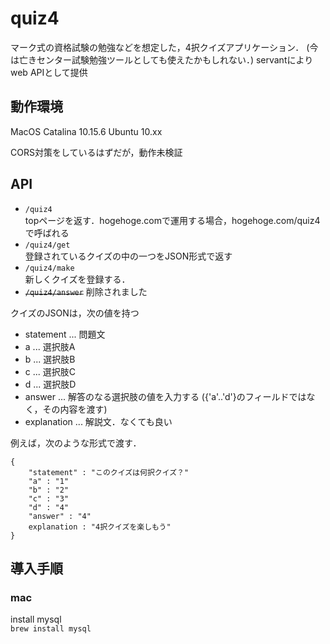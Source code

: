 # quiz4
マーク式の資格試験の勉強などを想定した，4択クイズアプリケーション．
(今は亡きセンター試験勉強ツールとしても使えたかもしれない．)
servantによりweb APIとして提供

## 動作環境
MacOS Catalina 10.15.6
Ubuntu 10.xx

CORS対策をしているはずだが，動作未検証

## API
- ```/quiz4```  
topページを返す．hogehoge.comで運用する場合，hogehoge.com/quiz4 で呼ばれる
- ```/quiz4/get```  
登録されているクイズの中の一つをJSON形式で返す
- ```/quiz4/make```  
新しくクイズを登録する．
- ~~```/quiz4/answer```~~
削除されました

クイズのJSONは，次の値を持つ
- statement ... 問題文
- a ... 選択肢A
- b ... 選択肢B
- c ... 選択肢C
- d ... 選択肢D
- answer ... 解答のなる選択肢の値を入力する ({'a'..'d'}のフィールドではなく，その内容を渡す)
- explanation ... 解説文．なくても良い

例えば，次のような形式で渡す．  
```
{
    "statement" : "このクイズは何択クイズ？"
    "a" : "1"
    "b" : "2"
    "c" : "3"
    "d" : "4"
    "answer" : "4"
    explanation : "4択クイズを楽しもう"
}
```

## 導入手順
### mac
install mysql  
```brew install mysql```  
